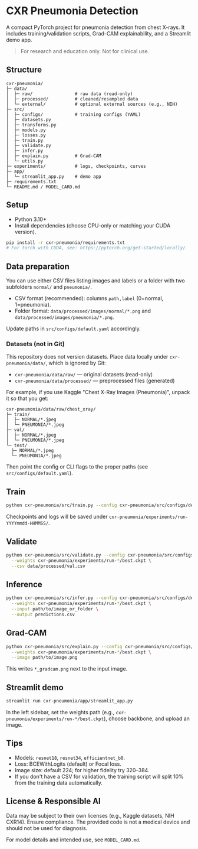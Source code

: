 # CXR Pneumonia Detection

A compact PyTorch project for pneumonia detection from chest X-rays. It includes training/validation scripts, Grad-CAM explainability, and a Streamlit demo app.

> For research and education only. Not for clinical use.

## Structure

```
cxr-pneumonia/
├─ data/
│  ├─ raw/                # raw data (read-only)
│  ├─ processed/          # cleaned/resampled data
│  └─ external/           # optional external sources (e.g., NIH)
├─ src/
│  ├─ configs/            # training configs (YAML)
│  ├─ datasets.py
│  ├─ transforms.py
│  ├─ models.py
│  ├─ losses.py
│  ├─ train.py
│  ├─ validate.py
│  ├─ infer.py
│  ├─ explain.py          # Grad-CAM
│  └─ utils.py
├─ experiments/           # logs, checkpoints, curves
├─ app/
│  └─ streamlit_app.py    # demo app
├─ requirements.txt
└─ README.md / MODEL_CARD.md
```

## Setup

- Python 3.10+
- Install dependencies (choose CPU-only or matching your CUDA version).

```bash
pip install -r cxr-pneumonia/requirements.txt
# For torch with CUDA, see: https://pytorch.org/get-started/locally/
```

## Data preparation

You can use either CSV files listing images and labels or a folder with two subfolders `normal/` and `pneumonia/`.

- CSV format (recommended): columns `path,label` (0=normal, 1=pneumonia).
- Folder format: `data/processed/images/normal/*.png` and `data/processed/images/pneumonia/*.png`.

Update paths in `src/configs/default.yaml` accordingly.

### Datasets (not in Git)

This repository does not version datasets. Place data locally under `cxr-pneumonia/data/`, which is ignored by Git:

- `cxr-pneumonia/data/raw/` — original datasets (read-only)
- `cxr-pneumonia/data/processed/` — preprocessed files (generated)

For example, if you use Kaggle "Chest X-Ray Images (Pneumonia)", unpack it so that you get:

```
cxr-pneumonia/data/raw/chest_xray/
├─ train/
│  ├─ NORMAL/*.jpeg
│  └─ PNEUMONIA/*.jpeg
├─ val/
│  ├─ NORMAL/*.jpeg
│  └─ PNEUMONIA/*.jpeg
└─ test/
  ├─ NORMAL/*.jpeg
  └─ PNEUMONIA/*.jpeg
```

Then point the config or CLI flags to the proper paths (see `src/configs/default.yaml`).

## Train

```bash
python cxr-pneumonia/src/train.py --config cxr-pneumonia/src/configs/default.yaml
```

Checkpoints and logs will be saved under `cxr-pneumonia/experiments/run-YYYYmmdd-HHMMSS/`.

## Validate

```bash
python cxr-pneumonia/src/validate.py --config cxr-pneumonia/src/configs/default.yaml \
  --weights cxr-pneumonia/experiments/run-*/best.ckpt \
  --csv data/processed/val.csv
```

## Inference

```bash
python cxr-pneumonia/src/infer.py --config cxr-pneumonia/src/configs/default.yaml \
  --weights cxr-pneumonia/experiments/run-*/best.ckpt \
  --input path/to/image_or_folder \
  --output predictions.csv
```

## Grad-CAM

```bash
python cxr-pneumonia/src/explain.py --config cxr-pneumonia/src/configs/default.yaml \
  --weights cxr-pneumonia/experiments/run-*/best.ckpt \
  --image path/to/image.png
```

This writes `*_gradcam.png` next to the input image.

## Streamlit demo

```bash
streamlit run cxr-pneumonia/app/streamlit_app.py
```

In the left sidebar, set the weights path (e.g., `cxr-pneumonia/experiments/run-*/best.ckpt`), choose backbone, and upload an image.

## Tips

- Models: `resnet18`, `resnet34`, `efficientnet_b0`.
- Loss: BCEWithLogits (default) or Focal loss.
- Image size: default 224; for higher fidelity try 320–384.
- If you don't have a CSV for validation, the training script will split 10% from the training data automatically.

## License & Responsible AI

Data may be subject to their own licenses (e.g., Kaggle datasets, NIH CXR14). Ensure compliance. The provided code is not a medical device and should not be used for diagnosis.

For model details and intended use, see `MODEL_CARD.md`.
